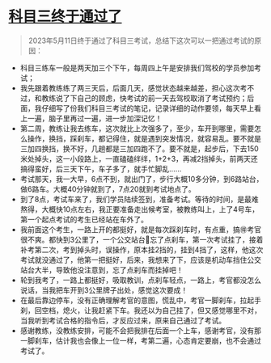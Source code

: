 # [科目三终于通过了](https://github.com/haoz0x139/myblog/issues/21)

> 2023年5月11日终于通过了科目三考试，总结下这次可以一把通过考试的原因：
-  科目三练车一般是两天加三个下午，每周四上午是安排我们驾校的学员参加考试；
-  我先跟着教练练了两三天后，后面几天，感觉状态越来越差，担心这次考不过，和教练说了下自己的顾虑，快考试的前一天去驾校取消了考试预约；后面，我仔细写了份我们科目三考试的笔记，记录详细的动作要领，每天早上看上一遍，脑子里再过一遍，进一步加深记忆！
- 第二周，教练让我去练车，这次就比上次强多了，至少，车开到哪里，需要怎么操作，换挡，踩刹车，都记得住，就是遇到突发情况，就容易乱。要不就是三加四换挡，换不好，几趟都是三加四跑不了。要不就是，起步后，下去150米处掉头，这一小段路上，一直磕磕绊绊，1+2+3，再减2挡掉头，前两天还搞得蛮好，后三天下午，车子多了，就手忙脚乱……
- 考试那天，我一大早，6点不到，就出门了，步行大概10多分钟，到6路站台，做6路车。大概40分钟就到了，7点20就到考试地点了。
- 到了8点，考试车来了，我们学员陆续签到，准备考试。等待的时间，是最难熬得，大概快10点左右，我正要准备走出候考室，被教练叫上，上了4号车，第一个起点考试的考生已经站在车外了。
- 我前面这个考生，一路上开的都挺好，就是每次踩刹车时，有点重，搞🉐考官很不爽。都快到3公里了，一个公交站台🚌忘了点刹车，第一次考试挂了，接着补考第二次，考到掉头时，误操作，原本挂2挡的，挂到4挡了，这样，他这次考试就没通过了，他第一把挺好，后来，我想来了下，应该是机动车挡住公交站台大半，导致他没注意到，忘了点刹车而挂掉吧！
- 轮到我考了，一路上都挺好，吸取教训，点刹车轻点，一路上，考官都没怎么说话，当我把车开到3公里牌子出处，感觉这次要成！
- 在最后靠边停车，没有正确理解考官的意图，慌乱中，考官一脚刹车，拉起手刹，回空档，熄火，让我赶紧下车。我还以为自己挂了，但又感觉哪里不对，当我听到考试合格的指令后，才反应过来，原来自己通过了考试。
- 感谢教练，没教练安排，可能不会把我排在后面一个上车，感谢考官，没有那一脚刹车，估计我也会像上一位一样，考第二遍，心态肯定要崩，也不会通过考试了。